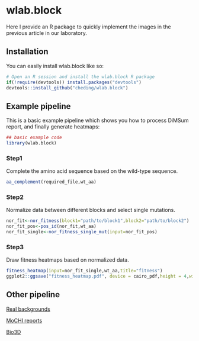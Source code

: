 # wlab.block

Here I provide an R package to quickly implement the images in the previous article in our laboratory.

## Installation

You can easily install wlab.block like so:

``` r
# Open an R session and install the wlab.block R package
if(!require(devtools)) install.packages("devtools")
devtools::install_github("cheding/wlab.block")
```

## Example pipeline

This is a basic example pipeline which shows you how to process DiMSum report, and finally generate heatmaps:

``` r
## basic example code
library(wlab.block)
```

### Step1

Complete the amino acid sequence based on the wild-type sequence.

``` r
aa_complement(required_file,wt_aa)
```

### Step2

Normalize data between different blocks and select single mutations.

``` r
nor_fit<-nor_fitness(block1="path/to/block1",block2="path/to/block2")
nor_fit_pos<-pos_id(nor_fit,wt_aa)
nor_fit_single<-nor_fitness_single_mut(input=nor_fit_pos)
```

### Step3

Draw fitness heatmaps based on normalized data.

``` r
fitness_heatmap(input=nor_fit_single,wt_aa,title="fitness")
ggplot2::ggsave("fitness_heatmap.pdf", device = cairo_pdf,height = 4,width=20)
```
## Other pipeline

[Real backgrounds](docs/real_background.md)

[MoCHI reports](docs/mochi_report.md)

[Bio3D](docs/bio3D_simple_use.md)
